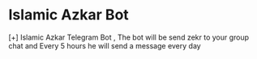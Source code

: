 # Islamic Azkar Bot
[+] Islamic Azkar Telegram Bot , The bot will be send zekr to your group chat and Every 5 hours he will send a message every day
